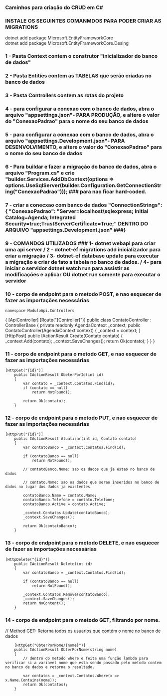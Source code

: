  ###   Caminhos para criação do CRUD em C# ###

 ### INSTALE OS SEGUINTES COMANMDOS PARA PODER CRIAR AS MIGRATIONS

  dotnet add package Microsoft.EntityFrameworkCore <br />
  dotnet add package Microsoft.EntityFrameworkCore.Desing
  
  ###



 ### 1 - Pasta Context contem o construtor "inicializador do banco de dados" ###
 
 
 ### 2 - Pasta Entities contem as TABELAS que serão criadas no banco de dados ###

 
 ### 3 - Pasta Controllers contem as rotas do projeto ###

 
 ### 4 - para configurar a conexao com o banco de dados, abra o arquivo "appsettings.json"- PARA PRODUÇÃO, e altere o valor do "ConexaoPadrao" para o nome do seu banco de dados ###


 ### 5 - para configurar a conexao com o banco de dados, abra o arquivo "appsettings.Development.json"- PARA DESENVOLVIMENTO, e altere o valor do "ConexaoPadrao" para o nome do seu banco de dados ###


 ### 6 - Para buildar e fazer a migração do banco de dados, abra o arquivo "Program.cs" e crie "builder.Services.AddDbContext<AgendaContext>(options => options.UseSqlServer(builder.Configuration.GetConnectionString("ConexaoPadrao"))); ### para nao ficar hard-coded.


 ### 7 - criar a conecxao com banco de dados "ConnectionStrings": { "ConexaoPadrao": "Server=localhost\\sqlexpress; Initial Catalog=Agenda; Integrated Security=true;TrustServerCertificate=True;" DENTRO DO ARQUIVO "appsettings.Development.json" ###}


 ### 9 - COMANDOS UTILIZADOS ### 1-  dotnet webapi para criar uma api server / 2 - dotnet-ef migrations add inicializador para criar a migração / 3- dotnet-ef database update para executar a migração e criar de fato a tabela no banco de dados. / 4- para iniciar o servidor dotnet watch run para assistir as modificações e aplicar OU dotnet run somente para executar o servidor ###

### 10 - corpo de endpoint para o metodo POST, e nao esquecer de fazer as importações necessárias ###
    namespace ModuloApi.Controllers
{
    [ApiController]
    [Route("[Controller]")]
    public class ContatoController : ControllerBase
    {   private readonly AgendaContext _context;
        public ContatoController(AgendaContext context)
        {
            _context = context;
        }        
        [HttpPost]
        public IActionResult Create(Contato contato)
        {
            _context.Add(contato);
            _context.SaveChanges();
            return Ok(contato);
        }
    }
}
###


### 11 - corpo de endpoint para o metodo GET, e nao esquecer de fazer as importações necessárias 
    [HttpGet("{id}")]
        public IActionResult ObeterPorId(int id)
        {
            var contato = _context.Contatos.Find(id);
            if (contato == null)
                return NotFound();

            return Ok(contato);
        }
###


### 12 - corpo de endpoint para o metodo PUT, e nao esquecer de fazer as importações necessárias 
    [HttpPut("{id}")]
        public IActionResult Atualizar(int id, Contato contato)
        {
            var contatoBanco = _context.Contatos.Find(id);

            if (contatoBanco == null)
                return NotFound();

            // contatoBanco.Nome: sao os dados que ja estao no banco de dados

            // contato.Nome: sao os dados que serao inseridos no banco de dados no lugar dos dados ja existentes
            
            contatoBanco.Name = contato.Name;
            contatoBanco.Telefone = contato.Telefone;
            contatoBanco.Active = contato.Active;
            
            _context.Contatos.Update(contatoBanco);
            _context.SaveChanges();
            
            return Ok(contatoBanco);
        }
###

### 13 - corpo de endpoint para o metodo DELETE, e nao esquecer de fazer as importações necessárias 
    [HttpDelete("{id}")]
        public IActionResult Delete(int id)
        {
            var contatoBanco = _context.Contatos.Find(id);

            if (contatoBanco == null)
                return NotFound();

            _context.Contatos.Remove(contatoBanco);
            _context.SaveChanges();
            return NoContent();
        }
###


### 14 - corpo de endpoint para o metodo GET, filtrando por nome.
   // Method GET: Retorna todos os usuarios que contém o nome no banco de dados
       
        [HttpGet("ObterPorNome/{nome}")]
        public IActionResult ObterPorNome(string nome)
        {
            // dentro do metodo where e feita uma função lambda para verificar si a variavel nome que esta sendo passado pelo metodo contem no banco de dados e retorna o resultado.

            var contatos = _context.Contatos.Where(x => x.Name.Contains(nome));
            return Ok(contatos);
        }

###
